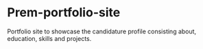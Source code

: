 # Prem-portfolio-site
Portfolio site to showcase the candidature profile consisting about, education, skills and projects.
